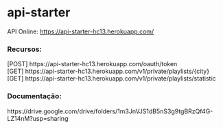# api-starter

API Online: https://api-starter-hc13.herokuapp.com/

<h3>Recursos:</h3>
  [POST] https://api-starter-hc13.herokuapp.com/oauth/token <br/>
  [GET]  https://api-starter-hc13.herokuapp.com/v1/private/playlists/{city} <br/>
  [GET]  https://api-starter-hc13.herokuapp.com/v1/private/playlists/statistic <br/>
  
<h3>Documentação:</h3>
   https://drive.google.com/drive/folders/1m3JnVJS1dB5nS3g9tgBRzQf4G-LZ14nM?usp=sharing
  
  
